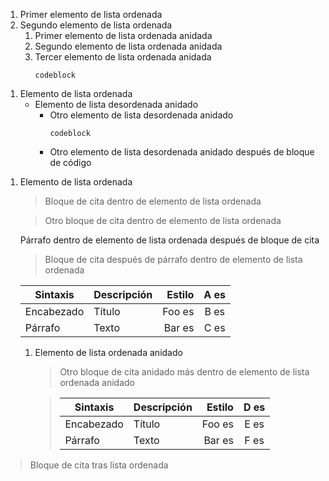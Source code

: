 1. Primer elemento de lista ordenada
1. Segundo elemento de lista ordenada
   1. Primer elemento de lista ordenada anidada
   1. Segundo elemento de lista ordenada anidada
   1. Tercer elemento de lista ordenada anidada
      ```
      codeblock
      ```

1) Elemento de lista ordenada
   - Elemento de lista desordenada anidado
      + Otro elemento de lista desordenada anidado
         ```
         codeblock
         ```
      + Otro elemento de lista desordenada anidado después de bloque de código

1. Elemento de lista ordenada

   > Bloque de cita dentro de elemento de lista ordenada

   > Otro bloque de cita dentro de elemento de lista ordenada

   Párrafo dentro de elemento de lista ordenada después de bloque de cita

   > Bloque de cita después de párrafo dentro de elemento de lista ordenada

   | Sintaxis | Descripción | Estilo | A es |
   | --- | :-- | --: | :-: |
   | Encabezado | Título | Foo es | B es |
   | Párrafo | Texto | Bar es | C es |

   1. Elemento de lista ordenada anidado

      > Otro bloque de cita anidado más dentro de elemento de lista ordenada anidado

      > | Sintaxis | Descripción | Estilo | D es |
      > | --- | :-- | --: | :-: |
      > | Encabezado | Título | Foo es | E es |
      > | Párrafo | Texto | Bar es | F es |

> Bloque de cita tras lista ordenada
